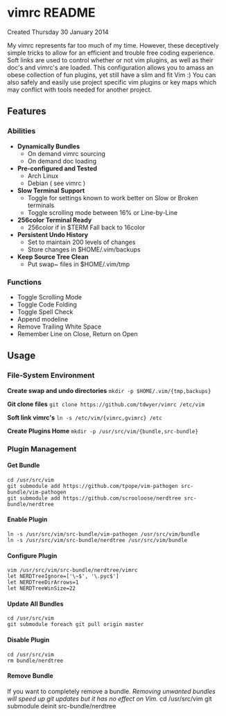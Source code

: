 # vimrc README
Created Thursday 30 January 2014

My vimrc represents far too much of my time. However, these deceptively simple tricks to allow for an efficient and trouble free coding experience. Soft links are used to control whether or not vim plugins, as well as their doc's and vimrc's are loaded. This configuration allows you to amass an obese collection of fun plugins, yet still have a slim and fit Vim :) You can also safely and easily use project specific vim plugins or key maps which may conflict with tools needed for another project.

Features
--------

### Abilities

* **Dynamically Bundles**
	* On demand  vimrc sourcing
	* On demand doc loading
* **Pre-configured and Tested**
	* Arch Linux
	* Debian ( see vimrc )
* **Slow Terminal Support**
	* Toggle for settings known to work better on Slow or Broken terminals
	* Toggle scrolling mode between 16% or Line-by-Line
* **256color Terminal Ready**
	* 256color if in $TERM Fall back to 16color
* **Persistent Undo History**
	* Set to maintain 200 levels of changes
	* Store changes in $HOME/.vim/backups
* **Keep Source Tree Clean**
	* Put swap~ files in $HOME/.vim/tmp


### Functions

* Toggle Scrolling Mode
* Toggle Code Folding
* Toggle Spell Check
* Append modeline
* Remove Trailing White Space
* Remember Line on Close, Return on Open


Usage
-----

### File-System Environment
**Create swap and undo directories**
``mkdir -p $HOME/.vim/{tmp,backups}``

**Git clone files**
``git clone https://github.com/tdwyer/vimrc /etc/vim``

**Soft link vimrc's**
``ln -s /etc/vim/{vimrc,gvimrc} /etc``

**Create Plugins Home**
``mkdir -p /usr/src/vim/{bundle,src-bundle}``

### Plugin Management

#### Get Bundle
	cd /usr/src/vim
	git submodule add https://github.com/tpope/vim-pathogen src-bundle/vim-pathogen
	git submodule add https://github.com/scrooloose/nerdtree src-bundle/nerdtree


#### Enable Plugin
	ln -s /usr/src/vim/src-bundle/vim-pathogen /usr/src/vim/bundle
	ln -s /usr/src/vim/src-bundle/nerdtree /usr/src/vim/bundle


#### Configure Plugin
	vim /usr/src/vim/src-bundle/nerdtree/vimrc
	let NERDTreeIgnore=['\~$', '\.pyc$'] 
	let NERDTreeDirArrows=1
	let NERDTreeWinSize=22


#### Update All Bundles
	cd /usr/src/vim
	git submodule foreach git pull origin master


#### Disable Plugin
	cd /usr/src/vim
	rm bundle/nerdtree


#### Remove Bundle

If you want to completely remove a bundle.
*Removing unwanted bundles will speed up git updates but it has no effect on Vim.*
	cd /usr/src/vim
	git submodule deinit src-bundle/nerdtree

